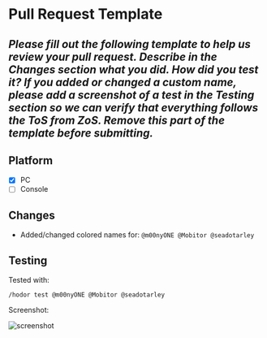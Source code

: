 # Pull Request Template

*Please fill out the following template to help us review your pull request.
Describe in the **Changes** section what you did. How did you test it? If you added or changed a custom name, please add a screenshot of a test in the **Testing** section so we can verify that everything follows the ToS from ZoS.
Remove this part of the template before submitting.*
---

## Platform
- [X] PC
- [ ] Console

## Changes

- Added/changed colored names for: `@m00nyONE @Mobitor @seadotarley`

## Testing

Tested with:
```
/hodor test @m00nyONE @Mobitor @seadotarley
```
Screenshot:

![screenshot](https://i.imgur.com/wa6DPfK.png)
